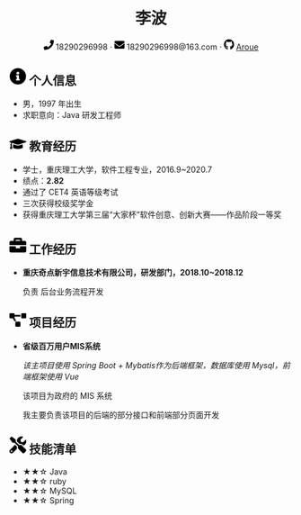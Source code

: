  <center>
     <h1>李波</h1>
     <div>
         <span>
             <img src="docs/assets/phone-solid.svg" width="18px">
             18290296998
         </span>
         ·
         <span>
             <img src="docs/assets/envelope-solid.svg" width="18px">
             18290296998@163.com
         </span>
         ·
         <span>
             <img src="docs/assets/github-brands.svg" width="18px">
             <a href="https://github.com/Aroue">Aroue</a>
         </span>
     </div>
 </center>



 ## <img src="docs/assets/info-circle-solid.svg" width="30px"> 个人信息 

 - 男，1997 年出生
 - 求职意向：Java 研发工程师

## <img src="docs/assets/graduation-cap-solid.svg" width="30px"> 教育经历

- 学士，重庆理工大学，软件工程专业，2016.9~2020.7
- 绩点：**2.82**
- 通过了 CET4 英语等级考试
- 三次获得校级奖学金
- 获得重庆理工大学第三届“大家杯”软件创意、创新大赛——作品阶段一等奖

## <img src="docs/assets/briefcase-solid.svg" width="30px"> 工作经历

- **重庆奇点新宇信息技术有限公司，研发部门，2018.10~2018.12**

   负责 后台业务流程开发

## <img src="docs/assets/project-diagram-solid.svg" width="30px"> 项目经历

- **省级百万用户MIS系统**

  *该主项目使用 Spring Boot + Mybatis作为后端框架，数据库使用 Mysql，前端框架使用 Vue*

  该项目为政府的 MIS 系统

  我主要负责该项目的后端的部分接口和前端部分页面开发

## <img src="docs/assets/tools-solid.svg" width="30px"> 技能清单

- ★★☆ Java
- ★★☆ ruby
- ★★☆ MySQL
- ★★☆ Spring



